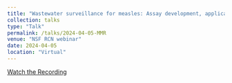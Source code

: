```yaml
---
title: "Wastewater surveillance for measles: Assay development, application, and action plan"
collection: talks
type: "Talk"
permalink: /talks/2024-04-05-MMR
venue: "NSF RCN webinar"
date: 2024-04-05
location: "Virtual"
---
```


[Watch the Recording](https://www.youtube.com/watch?v=00k04aXoH28)

